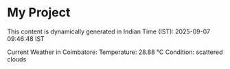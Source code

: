# My Project

This content is dynamically generated in Indian Time (IST): 2025-09-07 09:46:48 IST


Current Weather in Coimbatore:
Temperature: 28.88 °C
Condition: scattered clouds
